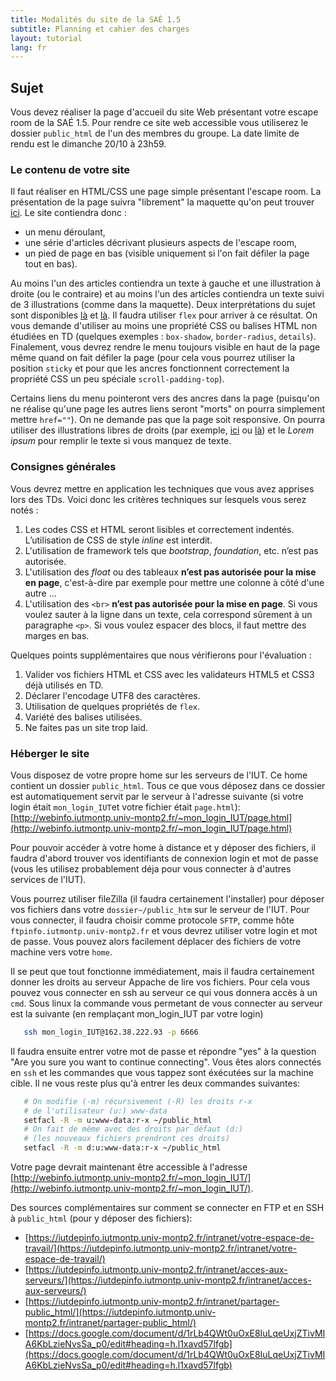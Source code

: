 ```yaml
---
title: Modalités du site de la SAÉ 1.5
subtitle: Planning et cahier des charges
layout: tutorial
lang: fr
---
```


## Sujet

Vous devez réaliser la page d'accueil du site Web présentant votre escape room de la SAÉ 1.5.
Pour rendre ce site web accessible vous utiliserez le dossier `public_html` de l'un des membres du groupe.
La date limite de rendu est le dimanche 20/10 à 23h59.

### Le contenu de votre site

Il faut réaliser en HTML/CSS une page simple présentant l'escape room.
La présentation de la page suivra "librement" la maquette qu'on peut trouver [ici]({{site.baseurl}}/assets/maquette.pdf).
Le site contiendra donc :
* un menu déroulant, 
* une série d'articles décrivant plusieurs aspects de l'escape room,
* un pied de page en bas (visible uniquement si l'on fait défiler la page tout en bas).

Au moins l'un des articles contiendra un texte à gauche et une illustration à droite (ou le contraire) et au moins l'un des articles
contiendra un texte suivi de 3 illustrations (comme dans la maquette).
Deux interprétations du sujet sont disponibles [là]({{site.baseurl}}/assets/SAE105_ex1.mp4) et [là]({{site.baseurl}}/assets/SAE105_ex2.mp4).
Il faudra utiliser `flex` pour arriver à ce résultat.
On vous demande d'utiliser au moins une propriété CSS ou balises HTML non étudiées en TD (quelques exemples : `box-shadow`, `border-radius`, `details`).
Finalement, vous devrez rendre le menu toujours visible en haut de la page même quand on fait défiler la page (pour cela vous pourrez utiliser la position `sticky` et pour que les ancres fonctionnent correctement la propriété CSS un peu spéciale `scroll-padding-top`).

Certains liens du menu pointeront vers des ancres dans la page (puisqu'on ne réalise qu'une page les autres liens seront "morts" on pourra simplement mettre `href=""`).
On ne demande pas que la page soit responsive.
On pourra utiliser des illustrations libres de droits (par exemple, [ici](https://unsplash.com/) ou [là](https://uxwing.com)) et le *Lorem ipsum* pour remplir le texte si vous manquez de texte.

### Consignes générales

Vous devrez mettre en application les techniques que vous avez apprises lors des TDs. Voici donc les critères techniques sur lesquels vous serez
notés :

1. Les codes CSS et HTML seront lisibles et correctement indentés. L’utilisation
   de CSS de style *inline* est interdit.
1. L'utilisation de framework tels que *bootstrap*, *foundation*, etc. n’est pas autorisée.
1. L'utilisation des *float* ou des tableaux **n’est pas autorisée pour la mise
   en page**, c'est-à-dire par exemple pour mettre une colonne à côté d'une
   autre ...
1. L'utilisation des `<br>` **n’est pas autorisée pour la mise en page**. Si
   vous voulez sauter à la ligne dans un texte, cela correspond sûrement à un
   paragraphe `<p>`. Si vous voulez espacer des blocs, il faut mettre des
   marges en bas.

Quelques points supplémentaires que nous vérifierons pour l'évaluation :

1. Valider vos fichiers HTML et CSS avec les validateurs HTML5 et CSS3 déjà utilisés en TD.
1. Déclarer l'encodage UTF8 des caractères.
1. Utilisation de quelques propriétés de `flex`.
1. Variété des balises utilisées.
1. Ne faites pas un site trop laid.


### Héberger le site
Vous disposez de votre propre home sur les serveurs de l'IUT. Ce home contient un dossier `public_html`. Tous ce que vous déposez dans ce dossier est automatiquement servit par le serveur à l'adresse suivante (si votre login était `mon_login_IUT`et votre fichier était `page.html`):
[http://webinfo.iutmontp.univ-montp2.fr/~mon_login_IUT/page.html](http://webinfo.iutmontp.univ-montp2.fr/~mon_login_IUT/page.html)

Pour pouvoir accéder à votre home à distance et y déposer des fichiers, il faudra d'abord trouver vos identifiants de connexion login et mot de passe (vous les utilisez probablement déja pour vous connecter à d'autres services de l'IUT).

Vous pourrez utiliser fileZilla (il faudra certainement l'installer) pour déposer vos fichiers dans votre `dossier~/public_htm` sur le serveur de l'IUT. Pour vous connecter, il faudra choisir comme protocole `SFTP`, comme hôte `ftpinfo.iutmontp.univ-montp2.fr` et vous devrez utiliser votre login et mot de passe. Vous pouvez alors facilement déplacer des fichiers de votre machine vers votre `home`.

Il se peut que tout fonctionne immédiatement, mais il faudra certainement donner les droits au serveur Appache de lire vos fichiers. Pour cela vous pouvez vous connecter en ssh au serveur ce qui vous donnera accès à un `cmd`. Sous linux la commande vous permetant de vous connecter au serveur est la suivante (en remplaçant mon_login_IUT par votre login)

```sh
   ssh mon_login_IUT@162.38.222.93 -p 6666
```

Il faudra ensuite entrer votre mot de passe et répondre "yes" à la question "Are you sure you want to continue connecting". Vous êtes alors connectés en `ssh` et les commandes que vous tappez sont éxécutées sur la machine cible. Il ne vous reste plus qu'à entrer les deux commandes suivantes:

```sh
   # On modifie (-m) récursivement (-R) les droits r-x
   # de l'utilisateur (u:) www-data
   setfacl -R -m u:www-data:r-x ~/public_html
   # On fait de même avec des droits par défaut (d:)
   # (les nouveaux fichiers prendront ces droits)
   setfacl -R -m d:u:www-data:r-x ~/public_html
```

Votre page devrait maintenant être accessible à l'adresse [http://webinfo.iutmontp.univ-montp2.fr/~mon_login_IUT/](http://webinfo.iutmontp.univ-montp2.fr/~mon_login_IUT/).


Des sources complémentaires sur comment se connecter en FTP et en SSH à `public_html` (pour y déposer des fichiers):

* [https://iutdepinfo.iutmontp.univ-montp2.fr/intranet/votre-espace-de-travail/](https://iutdepinfo.iutmontp.univ-montp2.fr/intranet/votre-espace-de-travail/)
* [https://iutdepinfo.iutmontp.univ-montp2.fr/intranet/acces-aux-serveurs/](https://iutdepinfo.iutmontp.univ-montp2.fr/intranet/acces-aux-serveurs/)
* [https://iutdepinfo.iutmontp.univ-montp2.fr/intranet/partager-public_html/](https://iutdepinfo.iutmontp.univ-montp2.fr/intranet/partager-public_html/)
* [https://docs.google.com/document/d/1rLb4QWt0uOxE8IuLqeUxjZTivMIA6KbLzieNvsSa_p0/edit#heading=h.l1xavd57lfgb](https://docs.google.com/document/d/1rLb4QWt0uOxE8IuLqeUxjZTivMIA6KbLzieNvsSa_p0/edit#heading=h.l1xavd57lfgb)
